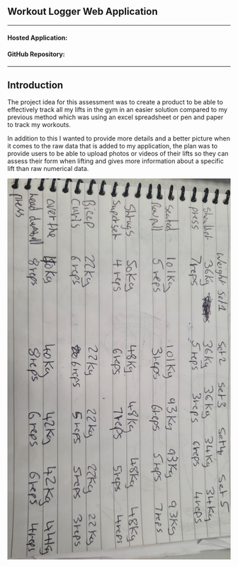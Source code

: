 <h2>Workout Logger Web Application</h3><hr>

<h4>Hosted Application: </h4>
<h4>GitHub Repository:</h4><hr>

<h2>Introduction</h2>

<p>The project idea for this assessment was to create a product to be able to effectively track all my lifts in the gym in an easier solution compared to my previous method which was using an excel spreadsheet or pen and paper to track my workouts.</p>

<p>In addition to this I wanted to provide more details and a better picture when it comes to the raw data that is added to my application, the plan was to provide users to be able to upload photos or videos of their lifts so they can assess their form when lifting and gives more information about a specific lift than raw numerical data.</p>

<img src="ReportImages\paperWorkoutLogger.png" >